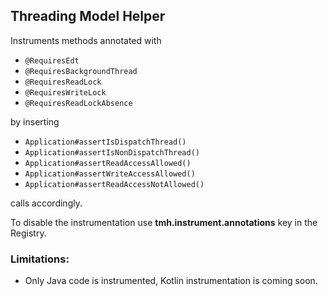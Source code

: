 ## Threading Model Helper ##

Instruments methods annotated with 
- `@RequiresEdt`
- `@RequiresBackgroundThread`
- `@RequiresReadLock`
- `@RequiresWriteLock` 
- `@RequiresReadLockAbsence` 

by inserting 
- `Application#assertIsDispatchThread()` 
- `Application#assertIsNonDispatchThread()` 
- `Application#assertReadAccessAllowed()` 
- `Application#assertWriteAccessAllowed()`
- `Application#assertReadAccessNotAllowed()`

calls accordingly. 

To disable the instrumentation use **tmh.instrument.annotations** key in the Registry.

### Limitations: ###

- Only Java code is instrumented, Kotlin instrumentation is coming soon.